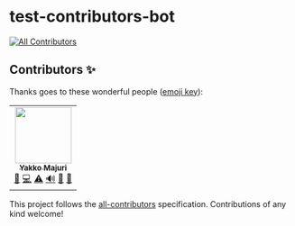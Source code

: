 # test-contributors-bot
<!-- ALL-CONTRIBUTORS-BADGE:START - Do not remove or modify this section -->
[![All Contributors](https://img.shields.io/badge/all_contributors-1-orange.svg?style=flat-square)](#contributors-)
<!-- ALL-CONTRIBUTORS-BADGE:END -->
## Contributors ✨

Thanks goes to these wonderful people ([emoji key](https://allcontributors.org/docs/en/emoji-key)):

<!-- ALL-CONTRIBUTORS-LIST:START - Do not remove or modify this section -->
<!-- prettier-ignore-start -->
<!-- markdownlint-disable -->
<table>
  <tr>
    <td align="center"><a href="http://yakko.tech"><img src="https://avatars.githubusercontent.com/u/38760734?v=4?s=100" width="100px;" alt=""/><br /><sub><b>Yakko Majuri</b></sub></a><br /><a href="#design-yakkomajuri" title="Design">🎨</a> <a href="https://github.com/yakkomajuri/test-contributors-bot/commits?author=yakkomajuri" title="Code">💻</a> <a href="https://github.com/yakkomajuri/test-contributors-bot/commits?author=yakkomajuri" title="Tests">⚠️</a> <a href="#audio-yakkomajuri" title="Audio">🔊</a> <a href="https://github.com/yakkomajuri/test-contributors-bot/issues?q=author%3Ayakkomajuri" title="Bug reports">🐛</a> <a href="#business-yakkomajuri" title="Business development">💼</a></td>
  </tr>
</table>

<!-- markdownlint-restore -->
<!-- prettier-ignore-end -->

<!-- ALL-CONTRIBUTORS-LIST:END -->

This project follows the [all-contributors](https://github.com/all-contributors/all-contributors) specification. Contributions of any kind welcome!